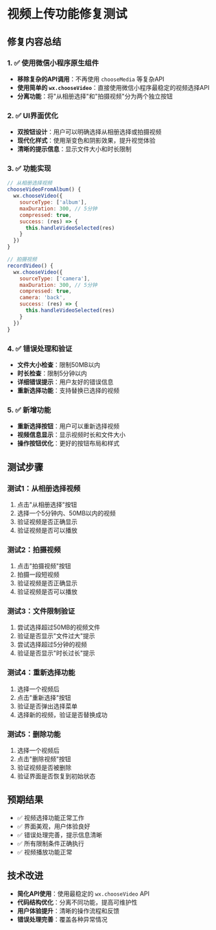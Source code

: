 # 视频上传功能修复测试

## 修复内容总结

### 1. ✅ 使用微信小程序原生组件
- **移除复杂的API调用**：不再使用 `chooseMedia` 等复杂API
- **使用简单的 `wx.chooseVideo`**：直接使用微信小程序最稳定的视频选择API
- **分离功能**：将"从相册选择"和"拍摄视频"分为两个独立按钮

### 2. ✅ UI界面优化
- **双按钮设计**：用户可以明确选择从相册选择或拍摄视频
- **现代化样式**：使用渐变色和阴影效果，提升视觉体验
- **清晰的提示信息**：显示文件大小和时长限制

### 3. ✅ 功能实现
```javascript
// 从相册选择视频
chooseVideoFromAlbum() {
  wx.chooseVideo({
    sourceType: ['album'],
    maxDuration: 300, // 5分钟
    compressed: true,
    success: (res) => {
      this.handleVideoSelected(res)
    }
  })
}

// 拍摄视频
recordVideo() {
  wx.chooseVideo({
    sourceType: ['camera'],
    maxDuration: 300, // 5分钟
    compressed: true,
    camera: 'back',
    success: (res) => {
      this.handleVideoSelected(res)
    }
  })
}
```

### 4. ✅ 错误处理和验证
- **文件大小检查**：限制50MB以内
- **时长检查**：限制5分钟以内
- **详细错误提示**：用户友好的错误信息
- **重新选择功能**：支持替换已选择的视频

### 5. ✅ 新增功能
- **重新选择按钮**：用户可以重新选择视频
- **视频信息显示**：显示视频时长和文件大小
- **操作按钮优化**：更好的按钮布局和样式

## 测试步骤

### 测试1：从相册选择视频
1. 点击"从相册选择"按钮
2. 选择一个5分钟内、50MB以内的视频
3. 验证视频是否正确显示
4. 验证视频是否可以播放

### 测试2：拍摄视频
1. 点击"拍摄视频"按钮
2. 拍摄一段短视频
3. 验证视频是否正确显示
4. 验证视频是否可以播放

### 测试3：文件限制验证
1. 尝试选择超过50MB的视频文件
2. 验证是否显示"文件过大"提示
3. 尝试选择超过5分钟的视频
4. 验证是否显示"时长过长"提示

### 测试4：重新选择功能
1. 选择一个视频后
2. 点击"重新选择"按钮
3. 验证是否弹出选择菜单
4. 选择新的视频，验证是否替换成功

### 测试5：删除功能
1. 选择一个视频后
2. 点击"删除视频"按钮
3. 验证视频是否被删除
4. 验证界面是否恢复到初始状态

## 预期结果
- ✅ 视频选择功能正常工作
- ✅ 界面美观，用户体验良好
- ✅ 错误处理完善，提示信息清晰
- ✅ 所有限制条件正确执行
- ✅ 视频播放功能正常

## 技术改进
- **简化API使用**：使用最稳定的 `wx.chooseVideo` API
- **代码结构优化**：分离不同功能，提高可维护性
- **用户体验提升**：清晰的操作流程和反馈
- **错误处理完善**：覆盖各种异常情况